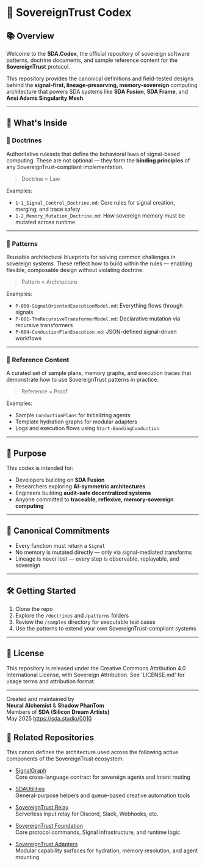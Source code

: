 # 🧠 SovereignTrust Codex

## 📚 Overview

Welcome to the **SDA.Codex**, the official repository of sovereign software patterns, doctrine documents, and sample reference content for the **SovereignTrust** protocol.

This repository provides the canonical definitions and field-tested designs behind the **signal-first, lineage-preserving, memory-sovereign** computing architecture that powers SDA systems like **SDA Fusion**, **SDA Frame**, and **Ansi Adams Singularity Mesh**.

---

## 🔖 What's Inside

### 📜 Doctrines
Authoritative rulesets that define the behavioral laws of signal-based computing. These are not optional — they form the **binding principles** of any SovereignTrust-compliant implementation.

> Doctrine = Law

Examples:
- `1-1_Signal_Control_Doctrine.md`: Core rules for signal creation, merging, and trace safety
- `1-2_Memory_Mutation_Doctrine.md`: How sovereign memory must be mutated across runtime

---

### 🧰 Patterns
Reusable architectural blueprints for solving common challenges in sovereign systems. These reflect how to build within the rules — enabling flexible, composable design without violating doctrine.

> Pattern = Architecture

Examples:
- `P-000-SignalOrientedExecutionModel.md`: Everything flows through signals
- `P-001-TheRecursiveTransformerModel.md`: Declarative mutation via recursive transformers
- `P-004-ConductionPlanExecution.md`: JSON-defined signal-driven workflows

---

### 🧪 Reference Content
A curated set of sample plans, memory graphs, and execution traces that demonstrate how to use SovereignTrust patterns in practice.

> Reference = Proof

Examples:
- Sample `ConductionPlans` for initializing agents
- Template hydration graphs for modular adapters
- Logs and execution flows using `Start-BondingConduction`

---

## 🎯 Purpose

This codex is intended for:
- Developers building on **SDA Fusion**
- Researchers exploring **AI-symmetric architectures**
- Engineers building **audit-safe decentralized systems**
- Anyone committed to **traceable, reflexive, memory-sovereign computing**

---

## 🔐 Canonical Commitments

- Every function must return a `Signal`
- No memory is mutated directly — only via signal-mediated transforms
- Lineage is never lost — every step is observable, replayable, and sovereign

---

## 🛠️ Getting Started

1. Clone the repo
2. Explore the `/doctrines` and `/patterns` folders
3. Review the `/samples` directory for executable test cases
4. Use the patterns to extend your own SovereignTrust-compliant systems

---

## 🧾 License

This repository is released under the Creative Commons Attribution 4.0 International License, with Sovereign Attribution. See 'LICENSE.md' for usage terms and attribution format.

---

Created and maintained by  
**Neural Alchemist** & **Shadow PhanTom**  
Members of **SDA (Silicon Dream Artists)**  
May 2025
https://sda.studio/0010


## 🔗 Related Repositories

This canon defines the architecture used across the following active components of the SovereignTrust ecosystem:

- [SignalGraph](https://github.com/SiliconDreamArtists/SignalGraph)  
  Core cross-language contract for sovereign agents and intent routing

- [SDAUtilities](https://github.com/SiliconDreamArtists/SDAUtilities)  
  General-purpose helpers and queue-based creative automation tools

- [SovereignTrust.Relay](https://github.com/SiliconDreamArtists/SovereignTrust.Relay)  
  Serverless input relay for Discord, Slack, Webhooks, etc.

- [SovereignTrust.Foundation](https://github.com/SiliconDreamArtists/SovereignTrust.Foundation)  
  Core protocol commands, Signal infrastructure, and runtime logic

- [SovereignTrust.Adapters](https://github.com/SiliconDreamArtists/SovereignTrust.Adapters)  
  Modular capability surfaces for hydration, memory resolution, and agent mounting

